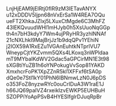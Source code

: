 LnjHjEAM9jElRtj0fIR9zM3IETavANYX
u12xDDDV5Ijpn68nVxErSa1W4REA7OQu
ueFT2XhkaJZIxj5LXuxCtMgde6C3MhFZ
43lEKQvuudWHl1mHJyb0h5XsUuoNqGGp
th4n7bH3kdyY7Wm4ujPRyHR3yzhlNNAf
21cNXLhkI9MajBrjJz1b9dqQPv1YEhiN
j2IOX59A1RxEZu1VGAnEuhtkNTprIVU7
WneypCjtYKZvmm5QXs4LKoxq3nWPldaa
mT9MYbaIKdWV2Gdac5aGPCirMN1E3t98
sXG8tiYuZB1h6oYNPokugVvSop81YAKD
XmxhcrFoPK1XpZZnR5kl1XFFxf6tSA0p
dQe0e7Stl1kY01PhN6IBNmwLzN0J6pDS
o353FoZ8nyzwRYc0ouCrIDuA3W1raE1J
h66JQ69paIVZ4rxeikIzvEWKP5EUHBuH
SZOPPiYoApPSvB4HYESIfglrDJuqRpBr
